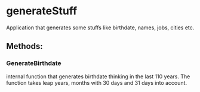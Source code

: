 # generateStuff

Application that generates some stuffs like birthdate, names, jobs, cities etc.

## Methods:

### GenerateBirthdate
internal function that generates birthdate thinking in the last 110 years. 
The function takes leap years, months with 30 days and 31 days into account.